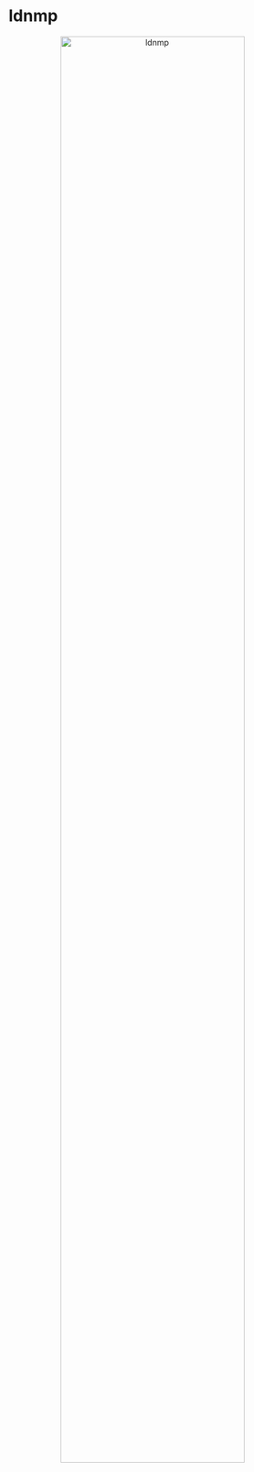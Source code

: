 # ldnmp

<p align="center">
  <img width="80%" style="max-width:80%" src="https://m.360buyimg.com/i/jfs/t1/345556/1/5733/24975/68ce481dFfffa0c93/22900ada2ef72bd5.png" alt="ldnmp" title="ldnmp" />
</p>